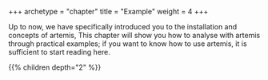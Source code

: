 +++
archetype = "chapter"
title = "Example"
weight = 4
+++

Up to now, we have specifically introduced you to the installation and concepts of artemis, This chapter will show you how to analyse with artemis through practical examples; if you want to know how to use artemis, it is sufficient to start reading here.

{{% children depth="2" %}}
